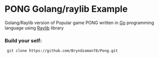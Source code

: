 # PONG Golang/raylib Example
Golang/Raylib version of Popular game PONG written in [Go](https://go.dev/) programming language using [Raylib](https://www.raylib.com/) library
### Build your self:
     git clone https://github.com/Bryndzaman78/Pong.git